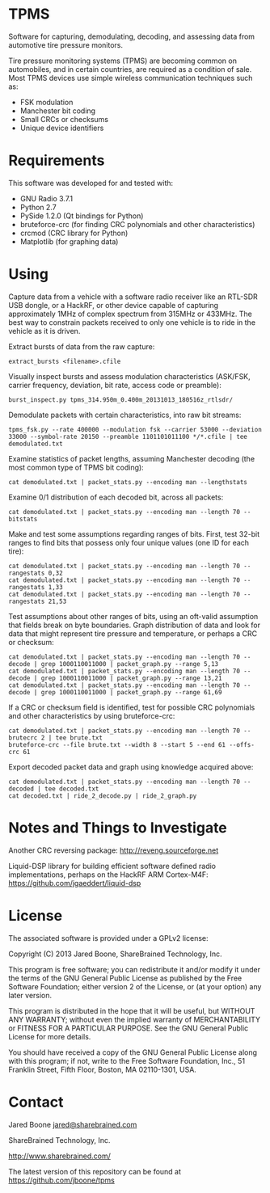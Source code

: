 TPMS
====

Software for capturing, demodulating, decoding, and assessing data from
automotive tire pressure monitors.

Tire pressure monitoring systems (TPMS) are becoming common on automobiles,
and in certain countries, are required as a condition of sale. Most TPMS
devices use simple wireless communication techniques such as:

* FSK modulation
* Manchester bit coding
* Small CRCs or checksums
* Unique device identifiers

Requirements
============

This software was developed for and tested with:

* GNU Radio 3.7.1
* Python 2.7
* PySide 1.2.0 (Qt bindings for Python)
* bruteforce-crc (for finding CRC polynomials and other characteristics)
* crcmod (CRC library for Python)
* Matplotlib (for graphing data)

Using
=====

Capture data from a vehicle with a software radio receiver like an RTL-SDR USB dongle, or a HackRF, or other device capable of capturing approximately 1MHz of complex spectrum from 315MHz or 433MHz. The best way to constrain packets received to only one vehicle is to ride in the vehicle as it is driven.

Extract bursts of data from the raw capture:

    extract_bursts <filename>.cfile

Visually inspect bursts and assess modulation characteristics (ASK/FSK, carrier frequency, deviation, bit rate, access code or preamble):

    burst_inspect.py tpms_314.950m_0.400m_20131013_180516z_rtlsdr/

Demodulate packets with certain characteristics, into raw bit streams:

    tpms_fsk.py --rate 400000 --modulation fsk --carrier 53000 --deviation 33000 --symbol-rate 20150 --preamble 1101101011100 */*.cfile | tee demodulated.txt

Examine statistics of packet lengths, assuming Manchester decoding (the most common type of TPMS bit coding):

    cat demodulated.txt | packet_stats.py --encoding man --lengthstats

Examine 0/1 distribution of each decoded bit, across all packets:

    cat demodulated.txt | packet_stats.py --encoding man --length 70 --bitstats

Make and test some assumptions regarding ranges of bits. First, test 32-bit ranges to find bits that possess only four unique values (one ID for each tire):

    cat demodulated.txt | packet_stats.py --encoding man --length 70 --rangestats 0,32
    cat demodulated.txt | packet_stats.py --encoding man --length 70 --rangestats 1,33
    cat demodulated.txt | packet_stats.py --encoding man --length 70 --rangestats 21,53

Test assumptions about other ranges of bits, using an oft-valid assumption that fields break on byte boundaries. Graph distribution of data and look for data that might represent tire pressure and temperature, or perhaps a CRC or checksum:

    cat demodulated.txt | packet_stats.py --encoding man --length 70 --decode | grep 1000110011000 | packet_graph.py --range 5,13
    cat demodulated.txt | packet_stats.py --encoding man --length 70 --decode | grep 1000110011000 | packet_graph.py --range 13,21
    cat demodulated.txt | packet_stats.py --encoding man --length 70 --decode | grep 1000110011000 | packet_graph.py --range 61,69

If a CRC or checksum field is identified, test for possible CRC polynomials and other characteristics by using bruteforce-crc:

    cat demodulated.txt | packet_stats.py --encoding man --length 70 --brutecrc 2 | tee brute.txt
    bruteforce-crc --file brute.txt --width 8 --start 5 --end 61 --offs-crc 61

Export decoded packet data and graph using knowledge acquired above:

    cat demodulated.txt | packet_stats.py --encoding man --length 70 --decoded | tee decoded.txt
    cat decoded.txt | ride_2_decode.py | ride_2_graph.py

Notes and Things to Investigate
===============================

Another CRC reversing package: http://reveng.sourceforge.net

Liquid-DSP library for building efficient software defined radio implementations, perhaps on the HackRF ARM Cortex-M4F: https://github.com/jgaeddert/liquid-dsp

License
=======

The associated software is provided under a GPLv2 license:

Copyright (C) 2013 Jared Boone, ShareBrained Technology, Inc.

This program is free software; you can redistribute it and/or
modify it under the terms of the GNU General Public License
as published by the Free Software Foundation; either version 2
of the License, or (at your option) any later version.

This program is distributed in the hope that it will be useful,
but WITHOUT ANY WARRANTY; without even the implied warranty of
MERCHANTABILITY or FITNESS FOR A PARTICULAR PURPOSE.  See the
GNU General Public License for more details.

You should have received a copy of the GNU General Public License
along with this program; if not, write to the Free Software
Foundation, Inc., 51 Franklin Street, Fifth Floor, Boston, MA
02110-1301, USA.

Contact
=======

Jared Boone <jared@sharebrained.com>

ShareBrained Technology, Inc.

<http://www.sharebrained.com/>


The latest version of this repository can be found at
https://github.com/jboone/tpms
